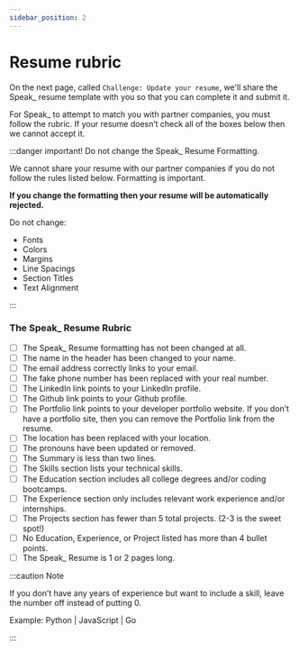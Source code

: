 ```yaml
---
sidebar_position: 2
---
```


# Resume rubric

On the next page, called `Challenge: Update your resume`, we'll share the Speak\_ resume template with you so that you can complete it and submit it.

For Speak\_ to attempt to match you with partner companies, you must follow the rubric. If your resume doesn’t check all of the boxes below then we cannot accept it.

:::danger important! Do not change the Speak\_ Resume Formatting.

We cannot share your resume with our partner companies if you do not follow the rules listed below. Formatting is important.

**If you change the formatting then your resume will be automatically rejected.**

Do not change:

- Fonts
- Colors
- Margins
- Line Spacings
- Section Titles
- Text Alignment

:::

### The Speak\_ Resume Rubric

- [ ] The Speak\_ Resume formatting has not been changed at all.
- [ ] The name in the header has been changed to your name.
- [ ] The email address correctly links to your email.
- [ ] The fake phone number has been replaced with your real number.
- [ ] The LinkedIn link points to your LinkedIn profile.
- [ ] The Github link points to your Github profile.
- [ ] The Portfolio link points to your developer portfolio website. If you don’t have a portfolio site, then you can remove the Portfolio link from the resume.
- [ ] The location has been replaced with your location.
- [ ] The pronouns have been updated or removed.
- [ ] The Summary is less than two lines.
- [ ] The Skills section lists your technical skills.
- [ ] The Education section includes all college degrees and/or coding bootcamps.
- [ ] The Experience section only includes relevant work experience and/or internships.
- [ ] The Projects section has fewer than 5 total projects. (2-3 is the sweet spot!)
- [ ] No Education, Experience, or Project listed has more than 4 bullet points.
- [ ] The Speak\_ Resume is 1 or 2 pages long.

:::caution Note

If you don’t have any years of experience but want to include a skill, leave the number off instead of putting 0.

Example: Python | JavaScript | Go

:::
